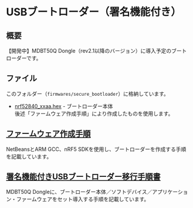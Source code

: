 # USBブートローダー（署名機能付き）

## 概要
【開発中】MDBT50Q Dongle（rev2.1以降のバージョン）に導入予定のブートローダーです。

## ファイル

このフォルダー（`firmwares/secure_bootloader`）に格納しています。

- [nrf52840_xxaa.hex](../../../nRF5_SDK_v15.3.0/firmwares/secure_bootloader/nrf52840_xxaa.hex) - ブートローダー本体<br>
後述「ファームウェア作成手順」により作成したものを使用します。

## [ファームウェア作成手順](../../../nRF5_SDK_v15.3.0/examples/dfu/secure_bootloader/README.md)

NetBeansとARM GCC、nRF5 SDKを使用し、ブートローダーを作成する手順を記載しています。

## [署名機能付きUSBブートローダー移行手順書](../../../nRF5_SDK_v15.3.0/firmwares/secure_bootloader/MIGRATION.md)

MDBT50Q Dongleに、ブートローダー本体／ソフトデバイス／アプリケーション・ファームウェアをセット導入する手順を記載しています。
